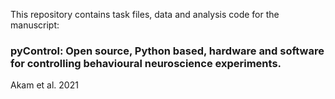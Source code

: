This repository contains task files, data and analysis code for the manuscript:

### pyControl: Open source, Python based, hardware and software for controlling behavioural neuroscience experiments.

Akam et al. 2021

